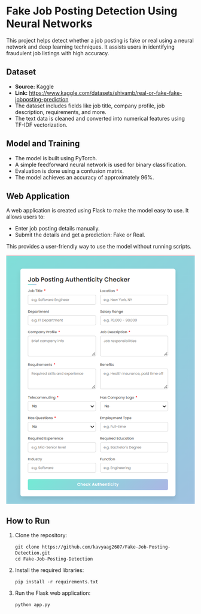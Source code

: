 <h1>Fake Job Posting Detection Using Neural Networks</h1>

<p>
This project helps detect whether a job posting is fake or real using a neural network and deep learning techniques. It assists users in identifying fraudulent job listings with high accuracy.
</p>

<h2>Dataset</h2>

<ul>
  <li><strong>Source:</strong> Kaggle</li>
  <li>
    <strong>Link:</strong>
    <a href="https://www.kaggle.com/datasets/shivamb/real-or-fake-fake-jobposting-prediction" target="_blank">
      https://www.kaggle.com/datasets/shivamb/real-or-fake-fake-jobposting-prediction
    </a>
  </li>
  <li>The dataset includes fields like job title, company profile, job description, requirements, and more.</li>
  <li>The text data is cleaned and converted into numerical features using TF-IDF vectorization.</li>
</ul>

<h2>Model and Training</h2>

<ul>
  <li>The model is built using PyTorch.</li>
  <li>A simple feedforward neural network is used for binary classification.</li>
  <li>Evaluation is done using a confusion matrix.</li>
  <li>The model achieves an accuracy of approximately 96%.</li>
</ul>

<h2>Web Application</h2>

<p>
A web application is created using Flask to make the model easy to use. It allows users to:
</p>

<ul>
  <li>Enter job posting details manually.</li>
  <li>Submit the details and get a prediction: Fake or Real.</li>
</ul>

<p>This provides a user-friendly way to use the model without running scripts.</p>

<p align="center">
  <img src="https://github.com/kavyaag2607/Fake-Job-Posting-Detection/blob/main/Webpage.png?raw=true" alt="Web Page Preview">
</p>

<h2>How to Run</h2>

<ol>
  <li>Clone the repository:
    <pre><code>git clone https://github.com/kavyaag2607/Fake-Job-Posting-Detection.git
cd Fake-Job-Posting-Detection</code></pre>
  </li>

  <li>Install the required libraries:
    <pre><code>pip install -r requirements.txt</code></pre>
  </li>

  <li>Run the Flask web application:
    <pre><code>python app.py</code></pre>
  </li>

</ol>


